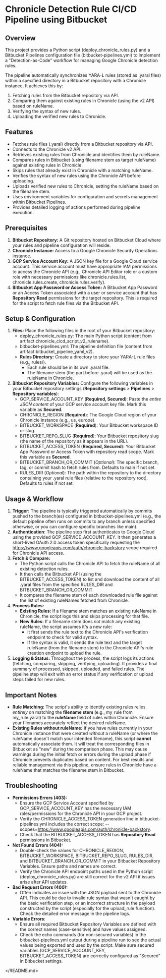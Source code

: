 # **Chronicle Detection Rule CI/CD Pipeline using Bitbucket**

## **Overview**

This project provides a Python script (deploy\_chronicle\_rules.py) and a Bitbucket Pipelines configuration file (bitbucket-pipelines.yml) to implement a "Detection-as-Code" workflow for managing Google Chronicle detection rules.

The pipeline automatically synchronizes YARA-L rules (stored as .yaral files) within a specified directory in a Bitbucket repository with a Chronicle instance. It achieves this by:

1. Fetching rules from the Bitbucket repository via API.  
2. Comparing them against existing rules in Chronicle (using the v2 API) based on ruleName.  
3. Verifying the syntax of new rules.  
4. Uploading the verified new rules to Chronicle.

## **Features**

* Fetches rule files (.yaral) directly from a Bitbucket repository via API.  
* Connects to the Chronicle v2 API.  
* Retrieves existing rules from Chronicle and identifies them by ruleName.  
* Compares rules in Bitbucket (using filename stem as target ruleName) against existing rules in Chronicle.  
* Skips rules that already exist in Chronicle with a matching ruleName.  
* Verifies the syntax of new rules using the Chronicle API before uploading.  
* Uploads verified new rules to Chronicle, setting the ruleName based on the filename stem.  
* Uses environment variables for configuration and secrets management within Bitbucket Pipelines.  
* Provides detailed logging of actions performed during pipeline execution.

## **Prerequisites**

1. **Bitbucket Repository:** A Git repository hosted on Bitbucket Cloud where your rules and pipeline configuration will reside.  
2. **Chronicle Instance:** Access to a Google Chronicle Security Operations instance.  
3. **GCP Service Account Key:** A JSON key file for a Google Cloud service account. This service account must have appropriate IAM permissions to access the Chronicle API (e.g., Chronicle API Editor role or a custom role with necessary permissions like chronicle.rules.list, chronicle.rules.create, chronicle.rules.verify).  
4. **Bitbucket App Password or Access Token:** A Bitbucket App Password or an Access Token associated with a user or service account that has **Repository Read** permissions for the target repository. This is required for the script to fetch rule files via the Bitbucket API.

## **Setup & Configuration**

1. **Files:** Place the following files in the root of your Bitbucket repository:  
   * deploy\_chronicle\_rules.py: The main Python script (content from artifact chronicle\_cicd\_script\_v2\_rulename).  
   * bitbucket-pipelines.yml: The pipeline definition file (content from artifact bitbucket\_pipeline\_yaml\_v2).  
   * **Rules Directory:** Create a directory to store your YARA-L rule files (e.g., rules/).  
     * Each rule should be in its own .yaral file.  
     * The filename stem (the part before .yaral) will be used as the ruleName in Chronicle.  
2. **Bitbucket Repository Variables:** Configure the following variables in your Bitbucket repository settings (**Repository settings** \> **Pipelines** \> **Repository variables**):  
   * GCP\_SERVICE\_ACCOUNT\_KEY (**Required, Secured**): Paste the *entire JSON content* of your GCP service account key file. Mark this variable as **Secured**.  
   * CHRONICLE\_REGION (**Required**): The Google Cloud region of your Chronicle instance (e.g., us, europe).  
   * BITBUCKET\_WORKSPACE (**Required**): Your Bitbucket workspace ID or slug.  
   * BITBUCKET\_REPO\_SLUG (**Required**): Your Bitbucket repository slug (the name of the repository as it appears in the URL).  
   * BITBUCKET\_ACCESS\_TOKEN (**Required, Secured**): Your Bitbucket App Password or Access Token with repository read scope. Mark this variable as **Secured**.  
   * BITBUCKET\_BRANCH\_OR\_COMMIT (*Optional*): The specific branch, tag, or commit hash to fetch rules from. Defaults to main if not set.  
   * RULES\_DIR (*Optional*): The path within the repository to the directory containing your .yaral rule files (relative to the repository root). Defaults to rules if not set.

## **Usage & Workflow**

1. **Trigger:** The pipeline is typically triggered automatically by commits pushed to the branch(es) configured in bitbucket-pipelines.yml (e.g., the default pipeline often runs on commits to any branch unless specified otherwise, or you can configure specific branches like main).  
2. **Authentication:** The pipeline step first authenticates to Google Cloud using the provided GCP\_SERVICE\_ACCOUNT\_KEY. It then generates a short-lived OAuth 2.0 access token specifically requesting the https://www.googleapis.com/auth/chronicle-backstory scope required for Chronicle API access.  
3. **Fetch & Compare:**  
   * The Python script calls the Chronicle API to fetch the ruleName of all existing detection rules.  
   * It then calls the Bitbucket API (using the BITBUCKET\_ACCESS\_TOKEN) to list and download the content of all .yaral files from the specified RULES\_DIR and BITBUCKET\_BRANCH\_OR\_COMMIT.  
   * It compares the filename stem of each downloaded rule file against the list of existing ruleNames fetched from Chronicle.  
4. **Process Rules:**  
   * **Existing Rules:** If a filename stem matches an existing ruleName in Chronicle, the script logs this and skips processing for that file.  
   * **New Rules:** If a filename stem does *not* match any existing ruleName, the script assumes it's a new rule:  
     * It first sends the rule text to the Chronicle API's verification endpoint to check for valid syntax.  
     * If the syntax is valid, it sends the rule text and the target ruleName (from the filename stem) to the Chronicle API's rule creation endpoint to upload the rule.  
5. **Logging & Status:** Throughout the process, the script logs its actions (fetching, comparing, skipping, verifying, uploading). It provides a final summary of processed, skipped, uploaded, and failed rules. The pipeline step will exit with an error status if any verification or upload steps failed for new rules.

## **Important Notes**

* **Rule Matching:** The script's ability to identify existing rules relies *entirely* on matching the **filename stem** (e.g., my\_rule from my\_rule.yaral) to the **ruleName** field of rules within Chronicle. Ensure your filenames accurately reflect the desired ruleName.  
* **Existing Rules without ruleName:** If you have rules currently in your Chronicle instance that were created *without* a ruleName (or where the ruleName doesn't match your intended filename), this script **cannot** automatically associate them. It will treat the corresponding files in Bitbucket as "new" during the comparison phase. This may cause warnings during the initial fetch or errors during the upload phase if Chronicle prevents duplicates based on content. For best results and reliable management via this pipeline, ensure rules in Chronicle have a ruleName that matches the filename stem in Bitbucket.

## **Troubleshooting**

* **Permissions Errors (403):**  
  * Ensure the GCP Service Account specified by GCP\_SERVICE\_ACCOUNT\_KEY has the necessary IAM roles/permissions for the Chronicle API in your GCP project.  
  * Verify the CHRONICLE\_ACCESS\_TOKEN generation line in bitbucket-pipelines.yml includes the correct scope: \--scopes=https://www.googleapis.com/auth/chronicle-backstory.  
  * Check that the BITBUCKET\_ACCESS\_TOKEN has **Repository Read** permissions in Bitbucket.  
* **Not Found Errors (404):**  
  * Double-check the values for CHRONICLE\_REGION, BITBUCKET\_WORKSPACE, BITBUCKET\_REPO\_SLUG, RULES\_DIR, and BITBUCKET\_BRANCH\_OR\_COMMIT in your Bitbucket Repository Variables. Ensure paths and names are correct.  
  * Verify the Chronicle API endpoint paths used in the Python script (deploy\_chronicle\_rules.py) are still correct for the v2 API if issues arise after API updates.  
* **Bad Request Errors (400):**  
  * Often indicates an issue with the JSON payload sent to the Chronicle API. This could be due to invalid rule syntax that wasn't caught by the basic verification step, or an incorrect structure in the payload constructed by the script (especially for the upload\_rule function). Check the detailed error message in the pipeline logs.  
* **Variable Errors:**  
  * Ensure all required Bitbucket Repository Variables are defined with the correct names (case-sensitive) and have values assigned.  
  * Check the echo commands (for non-secured variables) in the bitbucket-pipelines.yml output during a pipeline run to see the actual values being exported and used by the script. Make sure secured variables (GCP\_SERVICE\_ACCOUNT\_KEY, BITBUCKET\_ACCESS\_TOKEN) are correctly configured as "Secured" in Bitbucket settings.

\</README.md\>